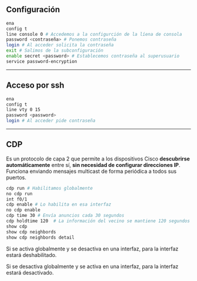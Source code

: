 ## Configuración

```bash
ena
config t
line console 0 # Accedemos a la configurción de la líena de consola
password <contraseña> # Ponemos contraseña
login # Al acceder solicita la contraseña
exit # Salimos de la subconfiguración
enable secret <password> # Establecemos contraseña al superusuario
service password-encryption
```

---
## Acceso por ssh

```bash
ena
config t
line vty 0 15
password <password>
login # Al acceder pide contraseña
```

---

## CDP

Es un protocolo de capa 2 que permite a los dispositivos Cisco **descubrirse automáticamente** entre sí, **sin necesidad de configurar direcciones IP**. Funciona enviando mensajes multicast de forma periódica a todos sus puertos.

```bash
cdp run # Habilitamos globalmente
no cdp run
int f0/1
cdp enable # Lo habilita en esa interfaz
no cdp enable
cdp time 30 # Envía anuncios cada 30 segundos
cdp holdtime 120  # La información del vecino se mantiene 120 segundos
show cdp
show cdp neighbords
show cdp neighbords detail
```

Si se activa globalmente y se desactiva en una interfaz, para la interfaz estará deshabilitado.

Si se desactiva globalmente y se activa en una interfaz, para la interfaz estará desactivado.